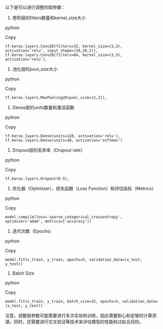 以下是可以进行调整的超参数：

1. 卷积层的filters数量和kernel_size大小

python

Copy

```
tf.keras.layers.Conv2D(filters=32, kernel_size=(3,3), activation='relu', input_shape=(28,28,1)),
tf.keras.layers.Conv2D(filters=64, kernel_size=(3,3), activation='relu'),
```

1. 池化层的pool_size大小

python

Copy

```
tf.keras.layers.MaxPooling2D(pool_size=(2,2)),
```

1. Dense层的units数量和激活函数

python

Copy

```
tf.keras.layers.Dense(units=128, activation='relu'),
tf.keras.layers.Dense(units=10, activation='softmax')
```

1. Dropout层的丢弃率（Dropout rate）

python

Copy

```
tf.keras.layers.Dropout(0.5),
```

1. 优化器（Optimizer）、损失函数（Loss Function）和评估指标（Metrics）

python

Copy

```
model.compile(loss='sparse_categorical_crossentropy', optimizer='adam', metrics=['accuracy'])
```

1. 迭代次数（Epochs）

python

Copy

```
model.fit(x_train, y_train, epochs=5, validation_data=(x_test, y_test))
```

1. Batch Size

python

Copy

```
model.fit(x_train, y_train, batch_size=32, epochs=5, validation_data=(x_test, y_test))
```

注意，调整超参数可能需要进行多次实验和训练，因此需要耐心和足够的计算资源。同时，还需要进行交叉验证等技术来评估模型的性能和过拟合风险。
